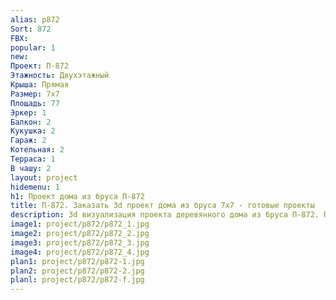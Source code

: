 ```yaml
---
alias: p872
Sort: 872
FBX: 
popular: 1
new: 
Проект: П-872
Этажность: Двухэтажный
Крыша: Прямая
Размер: 7х7
Площадь: 77
Эркер: 1
Балкон: 2
Кукушка: 2
Гараж: 2
Котельная: 2
Терраса: 1
В чашу: 2
layout: project
hidemenu: 1
h1: Проект дома из бруса П-872
title: П-872. Заказать 3d проект дома из бруса 7х7 - готовые проекты
description: 3d визуализация проекта деревянного дома из бруса П-872. Площадь 77 м2, размер 7х7. Вы можете внести любые изменения в проект.
image1: project/p872/p872_1.jpg
image2: project/p872/p872_2.jpg
image3: project/p872/p872_3.jpg
image4: project/p872/p872_4.jpg
plan1: project/p872/p872-1.jpg
plan2: project/p872/p872-2.jpg
planl: project/p872/p872-f.jpg
---
```

